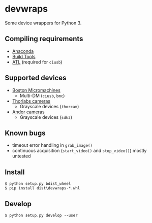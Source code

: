 devwraps
========

Some device wrappers for Python 3.


Compiling requirements
----------------------
* [Anaconda](https://www.anaconda.com/download)
* [Build Tools](https://www.visualstudio.com/downloads/#build-tools-for-visual-studio-2017)
* [ATL](https://docs.microsoft.com/en-us/cpp/mfc/mfc-and-atl) (required for `ciusb`)


Supported devices
-----------------
* [Boston Micromachines](http://www.bostonmicromachines.com/)
  - Multi-DM (`ciusb`, `bmc`)
* [Thorlabs cameras](https://www.thorlabs.com/software_pages/ViewSoftwarePage.cfm?Code=ThorCam)
  - Grayscale devices (`thorcam`)
* [Andor cameras](http://www.andor.com/scientific-software/software-development-kit)
  - Grayscale devices (`sdk3`)


Known bugs
----------
* timeout error handling in `grab_image()`
* continuous acquisition (`start_video()` and `stop_video()`) mostly untested


Install
-------

    $ python setup.py bdist_wheel
    $ pip install dist\devwraps-*.whl


Develop
-------

    $ python setup.py develop --user
